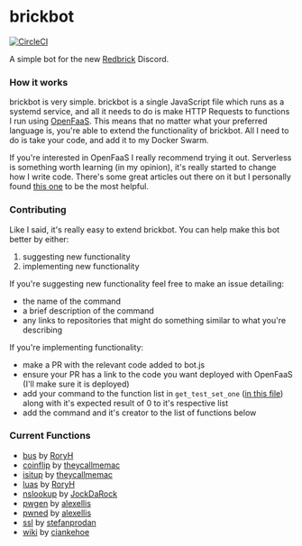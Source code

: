 # brickbot

[![CircleCI](https://circleci.com/gh/theycallmemac/brickbot.svg?style=svg)](https://circleci.com/gh/theycallmemac/brickbot)

A simple bot for the new [Redbrick](https://github.com/redbrick) Discord.

### How it works

brickbot is very simple. brickbot is a single JavaScript file which runs as a systemd service, and all it needs to do is make HTTP Requests to functions I run using [OpenFaaS](https://github.com/openfaas/faas). This means that no matter what your preferred language is, you're able to extend the functionality of brickbot. All I need to do is take your code, and add it to my Docker Swarm. 

If you're interested in OpenFaaS I really recommend trying it out. Serverless is something worth learning (in my opinion), it's really started to change how I write code. There's some great articles out there on it but I personally found [this one](https://medium.com/@thomas.shaw78/bash-functions-as-a-service-b4033bc1ee97) to be the most helpful.

### Contributing

Like I said, it's really easy to extend brickbot. You can help make this bot better by either:

1. suggesting new functionality
2. implementing new functionality

If you're suggesting new functionality feel free to make an issue detailing:
- the name of the command
- a brief description of the command
- any links to repositories that might do something similar to what you're describing

If you're implementing functionality:
- make a PR with the relevant code added to bot.js
- ensure your PR has a link to the code you want deployed with OpenFaaS (I'll make sure it is deployed)
- add your command to the function list in `get_test_set_one` ([in this file](https://github.com/theycallmemac/brickbot/blob/master/tests/endpoints.py)) along with it's expected result of 0 to it's respective list
- add the command and it's creator to the list of functions below

### Current Functions

- [bus](https://github.com/RoryH/dublinbus-luas-api) by [RoryH](https://github.com/RoryH)
- [coinflip](https://gist.github.com/theycallmemac/f66b0afeca215df97869dd28612bea74) by [theycallmemac](https://github.com/theycallmemac/)
- [isitup](https://github.com/theycallmemac/isitup) by [theycallmemac](https://github.com/theycallmemac)
- [luas](https://github.com/RoryH/dublinbus-luas-api) by [RoryH](https://github.com/RoryH)
- [nslookup](https://github.com/JockDaRock/nslookup_faas) by [JockDaRock](https://github.com/JockDaRock)
- [pwgen](https://github.com/openfaas/faas/tree/master/sample-functions/pwgen) by [alexellis](https://github.com/alexellis)
- [pwned](https://github.com/openfaas/faas/tree/master/sample-functions/haveibeenpwned) by [alexellis](https://github.com/alexellis)
- [ssl](https://github.com/stefanprodan/openfaas-certinfo) by [stefanprodan](https://github.com/stefanprodan)
- [wiki](https://github.com/ciankehoe/brickbot-wiki) by [ciankehoe](https://github.com/ciankehoe)
